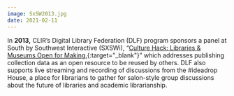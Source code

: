 ```yaml
---
image: SxSW2013.jpg
date: 2021-02-11
---
```

In **2013,** CLIR’s Digital Library Federation (DLF) program sponsors a panel at South by Southwest Interactive (SXSWi), “[Culture Hack: Libraries & Museums Open for Making,](https://schedule.sxsw.com/2013/events/event_IAP4580){:target="_blank"}” which addresses publishing collection data as an open resource to be reused by others. DLF also supports live streaming and recording of discussions from the #ideadrop House, a place for librarians to gather for salon-style group discussions about the future of libraries and academic librarianship.